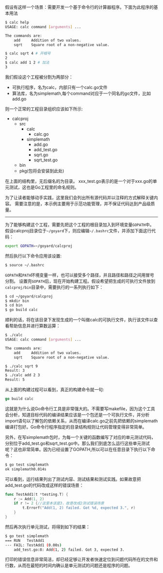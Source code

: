 假设有这样一个场景：需要开发一个基于命令行的计算器程序。下面为此程序的基本用法
```bash
$ calc help
USAGE: calc command [arguments] ...

The commands are:
	add		Addition of two values.
	sqrt	Square root of a non-negative value.

$ calc sqrt 4 # 开根号
2
$ calc add 1 2 # 加法
3	
```
我们假设这个工程被分割为两部分：
* 可执行程序，名为calc，内部只有一个calc.go文件
* 算法库，名为simplemath,每个command对应于一个同名的go文件，比如add.go

则一个正常的工程目录组织应该如下所示:

* calcproj
	* src
		* calc
			* calc.go
		* simplemath
			* add.go
			* add_test.go
			* sqrt.go
			* sqrt_test.go
	* bin
	* pkg(包将会安装到此处)		

在上面的结构里，无后缀名的为目录。
xxx_test.go表示的是一个对于xxx.go的单元测试，这也是Go工程里的命名规则。

为了让读者能够动手实践，这里我们会列出所有源代码并以注释的方式解释关键内容。
需要注意的是，本示例主要用于示范功能管理，并不保证代码达到产品级质量。

-------------------------------------------------------------
为了能够构建这个工程，需要先把这个工程的根目录加入到环境变量`GOPATH`中。假设calcproj目录位于`~/goyard`下，则应编辑`~/.bashrc`文件，并添加下面这行代码：
```bash
export GOPATH=~/goyard/calcproj
```
然后执行以下命令应用该设置:
```bash
$ source ~/.bashrc
```
`GOPATH`和`PATH`环境变量一样，也可以接受多个路径，并且路径和路径之间用冒号分割。
设置完`GOPATH`后，现在开始构建工程。假设希望把生成的可执行文件放到`calcproj/bin`目录中，需要执行的一系列执行如下：
```bash
$ cd ~/goyard/calcproj
$ mkdir bin
$ cd bin
$ go build calc
```
顺利的话，将在该目录下发现生成的一个叫做calc的可执行文件，执行该文件以查看帮助信息并进行算数运算：
```bash
$ ./calc
USAGE: calc command [arguments] ...

The commands are:
	add		Addition of two values.
	sqrt	Square root of a non-negative value.

$ ./calc sqrt 9
Result: 3
$ ./calc add 2 3
Result: 5	
```
从上面的构建过程可以看到，真正的构建命令就一句:
```go
go build calc
```
这就是为什么说Go命令行工具是非常强大的。不需要写makefile，因为这个工具会分析，知道目标代码的编译结果应该是一个包还是一个可执行文件，并分析import语句以了解包的依赖关系，从而在编译calc.go之前先把依赖的simplemath编译打包好。Go命令行程序指定的目录结构规则让代码管理变得非常简单。

另外，在写simplemath包时，为每一个关键的函数编写了对应的单元测试代码，分别位于add_test.go和sqrt_test.go中。那么我们到底怎么运行这些单元测试呢？这也非常简单。因为已经设置了GOPATH,所以可以在任意目录下执行以下命令：
```bash
$ go test simplemath
ok simplemath0.014s
```
可以看到，运行结果列出了测试内容、测试结果和测试实践。如果故意把add_test.go的代码改成这样的错误场景：
```go
func TestAdd1(t *testing.T) {
	r := Add(1, 2)
	if r != 2 {//这里本该是3，故意改成2测试错误场景
		t.Errorf("Add(1, 2) failed. Got %d, expected 3.", r)
	}
}
```
然后再次执行单元测试，将得到如下的结果：
```bash
$ go test simplemath
=== RUN   TestAdd1
--- FAIL: TestAdd1 (0.00s)
	add_test.go:8: Add(1, 2) failed. Got 3, expected 3.
```
打印的错误信息非常简洁，却已经足够让开发者快速定位到问题代码所在的文件和行数，从而在最短的时间内确认是单元测试的问题还是程序的问题。